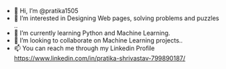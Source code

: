 - 👋 Hi, I’m @pratika1505
- 👀 I’m interested in Designing Web pages, solving problems and puzzles ..
- 🌱 I’m currently learning Python and Machine Learning.
- 💞️ I’m looking to collaborate on Machine Learning projects..
- 📫 You can reach me through my Linkedin Profile https://www.linkedin.com/in/pratika-shrivastav-799890187/
<!---
pratika1505/pratika1505 is a ✨ special ✨ repository because its `README.md` (this file) appears on your GitHub profile.
You can click the Preview link to take a look at your changes.
--->
